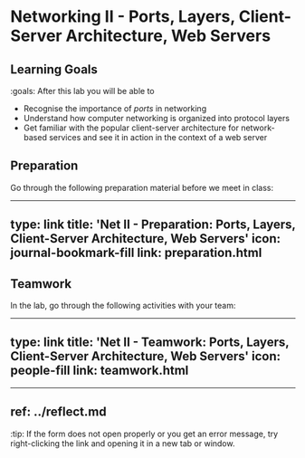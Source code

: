 # Networking II - Ports, Layers, Client-Server Architecture, Web Servers

## Learning Goals

:goals: After this lab you will be able to

- Recognise the importance of _ports_ in networking
- Understand how computer networking is organized into protocol layers
- Get familiar with the popular client-server architecture for network-based services and see it in action in the context of a web server



## Preparation

Go through the following preparation material before we meet in class:


---
type: link
title: 'Net II - Preparation: Ports, Layers, Client-Server Architecture, Web Servers'
icon: journal-bookmark-fill
link: preparation.html
---

## Teamwork

In the lab, go through the following activities with your team:


---
type: link
title: 'Net II - Teamwork: Ports, Layers, Client-Server Architecture, Web Servers'
icon: people-fill
link: teamwork.html
---



---
ref: ../reflect.md
---


:tip:
If the form does not open properly or you get an error message, try right-clicking the link and opening it in a new tab or window.

